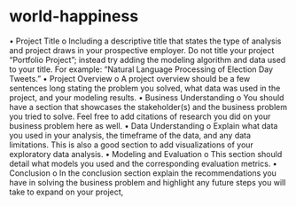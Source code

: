 # world-happiness

•	Project Title
o	Including a descriptive title that states the type of analysis and project draws in your prospective employer. Do not title your project “Portfolio Project”; instead try adding the modeling algorithm and data used to your title. For example: “Natural Language Processing of Election Day Tweets.”
•	Project Overview
o	A project overview should be a few sentences long stating the problem you solved, what data was used in the project, and your modeling results. 
•	Business Understanding 
o	You should have a section that showcases the stakeholder(s) and the business problem you tried to solve. Feel free to add citations of research you did on your business problem here as well. 
•	Data Understanding 
o	Explain what data you used in your analysis, the timeframe of the data, and any data limitations. This is also a good section to add visualizations of your exploratory data analysis. 
•	Modeling and Evaluation 
o	This section should detail what models you used and the corresponding evaluation metrics. 
•	Conclusion
o	In the conclusion section explain the recommendations you have in solving the business problem and highlight any future steps you will take to expand on your project, 
